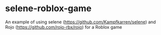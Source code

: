 # selene-roblox-game
An example of using selene (https://github.com/Kampfkarren/selene) and Rojo (https://github.com/rojo-rbx/rojo) for a Roblox game
